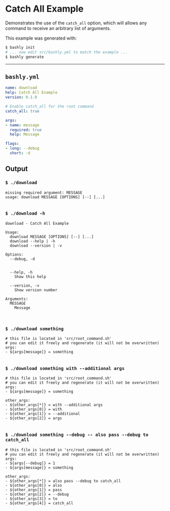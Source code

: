 # Catch All Example

Demonstrates the use of the `catch_all` option, which will allows any command
to receive an arbitrary list of arguments.

This example was generated with:

```bash
$ bashly init
# ... now edit src/bashly.yml to match the example ...
$ bashly generate
```

-----

## `bashly.yml`

````yaml
name: download
help: Catch All Example
version: 0.1.0

# Enable catch_all for the root command
catch_all: true

args:
- name: message
  required: true
  help: Message

flags:
- long: --debug
  short: -d
````



## Output

### `$ ./download`

````shell
missing required argument: MESSAGE
usage: download MESSAGE [OPTIONS] [--] [...]


````

### `$ ./download -h`

````shell
download - Catch All Example

Usage:
  download MESSAGE [OPTIONS] [--] [...]
  download --help | -h
  download --version | -v

Options:
  --debug, -d


  --help, -h
    Show this help

  --version, -v
    Show version number

Arguments:
  MESSAGE
    Message



````

### `$ ./download something`

````shell
# this file is located in 'src/root_command.sh'
# you can edit it freely and regenerate (it will not be overwritten)
args:
- ${args[message]} = something


````

### `$ ./download something with --additional args`

````shell
# this file is located in 'src/root_command.sh'
# you can edit it freely and regenerate (it will not be overwritten)
args:
- ${args[message]} = something

other_args:
- ${other_args[*]} = with --additional args
- ${other_args[0]} = with
- ${other_args[1]} = --additional
- ${other_args[2]} = args


````

### `$ ./download something --debug -- also pass --debug to catch_all`

````shell
# this file is located in 'src/root_command.sh'
# you can edit it freely and regenerate (it will not be overwritten)
args:
- ${args[--debug]} = 1
- ${args[message]} = something

other_args:
- ${other_args[*]} = also pass --debug to catch_all
- ${other_args[0]} = also
- ${other_args[1]} = pass
- ${other_args[2]} = --debug
- ${other_args[3]} = to
- ${other_args[4]} = catch_all


````



